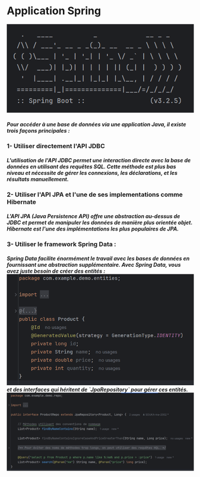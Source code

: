 <h1> Application Spring</h1>
<img src="captures/spring.png">

<h5> Pour accéder à une base de données via une application Java, il existe trois façons principales :</h5>
<h3>1- Utiliser directement l'API JDBC  </h3>
<h5>L'utilisation de l'API JDBC permet une interaction directe avec la base de données en utilisant des requêtes SQL. Cette méthode est plus bas niveau et nécessite de gérer les connexions, les déclarations, et les résultats manuellement. </h5>

<h3>2- Utiliser l'API JPA et l'une de ses implementations comme Hibernate</h3>
<h5>L'API JPA (Java Persistence API) offre une abstraction au-dessus de JDBC et permet de manipuler les données de manière plus orientée objet. Hibernate est l'une des implémentations les plus populaires de JPA.</h5>

<h3>3- Utiliser le framework Spring Data :</h3>
<h5> Spring Data facilite énormément le travail avec les bases de données en fournissant une abstraction supplémentaire. Avec Spring Data, vous avez juste besoin de créer des entités :
<img src="captures/ProductEntity.png">
et des interfaces qui héritent de `JpaRepository` pour gérer ces entités.
<img src="captures/ProductRepo.png"></h5>

